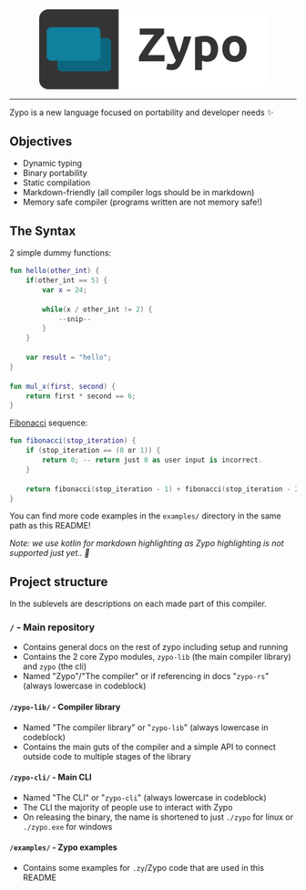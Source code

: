 <div style="text-align:center">
    <img src="banner.png" width="400" style="border-radius:1rem;"/>
</div>

----

Zypo is a new language focused on portability and developer needs ✨

## Objectives

- Dynamic typing
- Binary portability
- Static compilation
- Markdown-friendly (all compiler logs should be in markdown)
- Memory safe compiler (programs written are not memory safe!)

## The Syntax

2 simple dummy functions:

```kotlin
fun hello(other_int) {
    if(other_int == 5) {
        var x = 24;

        while(x / other_int != 2) {
            --snip--
        }
    }

    var result = "hello";
}

fun mul_x(first, second) {
    return first * second == 6;
}
```

[Fibonacci](https://en.wikipedia.org/wiki/Fibonacci_number) sequence:

```kotlin
fun fibonacci(stop_iteration) {
    if (stop_iteration == (0 or 1)) {
        return 0; -- return just 0 as user input is incorrect.
    }

    return fibonacci(stop_iteration - 1) + fibonacci(stop_iteration - 2);
}
```

You can find more code examples in the `examples/` directory in the same path as this README!

*Note: we use kotlin for markdown highlighting as Zypo highlighting is not supported just yet.. 🤞*

## Project structure

In the sublevels are descriptions on each made part of this compiler.

### **`/`** - Main repository

- Contains general docs on the rest of zypo including setup and running
- Contains the 2 core Zypo modules, `zypo-lib` (the main compiler library) and `zypo` (the cli)
- Named "Zypo"/"The compiler" or if referencing in docs "`zypo-rs`" (always lowercase in codeblock)

#### **`/zypo-lib/`** - Compiler library

- Named "The compiler library" or "`zypo-lib`" (always lowercase in codeblock)
- Contains the main guts of the compiler and a simple API to connect outside code to multiple stages of the library

#### **`/zypo-cli/`** - Main CLI

- Named "The CLI" or "`zypo-cli`" (always lowercase in codeblock)
- The CLI the majority of people use to interact with Zypo
- On releasing the binary, the name is shortened to just `./zypo` for linux or `./zypo.exe` for windows

#### **`/examples/`** - Zypo examples

- Contains some examples for `.zy`/Zypo code that are used in this README
